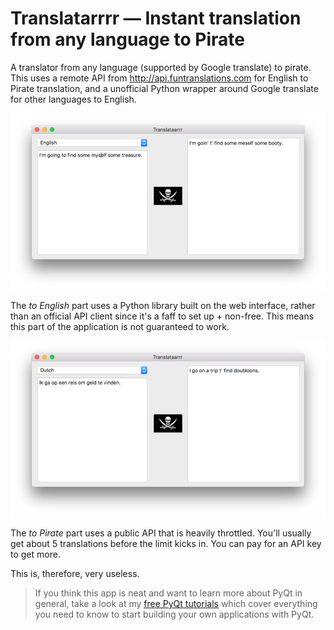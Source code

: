 # Translatarrrr — Instant translation from any language to Pirate

A translator from any language (supported by Google translate) to pirate.
This uses a remote API from http://api.funtranslations.com for English 
to Pirate translation, and a unofficial Python wrapper around Google translate
for other languages to English.
 
![Translatarrrr](screenshot-translate1.jpg)

The *to English* part uses a Python library built on the web interface,
rather than an official API client since it's a faff to set up + non-free.
This means this part of the application is not guaranteed to work.

![Translatarrrr](screenshot-translate2.jpg)
 
The *to Pirate* part uses a public API that is heavily throttled. You'll
usually get about 5 translations before the limit kicks in. You can 
pay for an API key to get more.

This is, therefore, very useless.

> If you think this app is neat and want to learn more about
PyQt in general, take a look at my [free PyQt tutorials](https://www.learnpyqt.com)
which cover everything you need to know to start building your own applications with PyQt.
